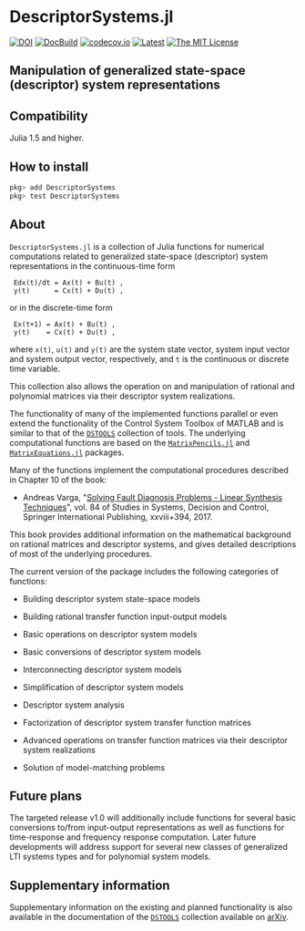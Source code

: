 # DescriptorSystems.jl

[![DOI](https://zenodo.org/badge/DOI/10.5281/zenodo.4568159.svg)](https://doi.org/10.5281/zenodo.4568159)
[![DocBuild](https://github.com/andreasvarga/DescriptorSystems.jl/workflows/CI/badge.svg)](https://github.com/andreasvarga/DescriptorSystems.jl/actions)
[![codecov.io](https://codecov.io/gh/andreasvarga/DescriptorSystems.jl/coverage.svg?branch=main)](https://codecov.io/gh/andreasvarga/DescriptorSystems.jl?branch=main)
[![Latest](https://img.shields.io/badge/docs-latest-blue.svg)](https://andreasvarga.github.io/DescriptorSystems.jl/dev/)
[![The MIT License](https://img.shields.io/badge/license-MIT-brightgreen.svg?style=flat-square)](https://github.com/andreasvarga/DescriptorSystems.jl/blob/main/LICENSE.md)

## Manipulation of generalized state-space (descriptor) system representations

## Compatibility

Julia 1.5 and higher.

## How to install

````JULIA
pkg> add DescriptorSystems
pkg> test DescriptorSystems
````

## About

`DescriptorSystems.jl` is a collection of Julia functions for numerical computations related to generalized state-space (descriptor) system representations in the continuous-time form

     Edx(t)/dt = Ax(t) + Bu(t) ,
     y(t)      = Cx(t) + Du(t) ,

or in the discrete-time form

     Ex(t+1) = Ax(t) + Bu(t) ,
     y(t)    = Cx(t) + Du(t) ,

where `x(t)`, `u(t)` and `y(t)` are the system state vector, system input vector and system output vector, respectively, and `t` is the continuous or discrete time variable.  

This collection also allows the operation on and manipulation of rational and polynomial matrices via their
descriptor system realizations.

The functionality of many of the implemented functions parallel or even extend the functionality of the
Control System Toolbox of MATLAB and is similar to that of the [`DSTOOLS`](https://github.com/andreasvarga/DescriptorSystemTools) collection of tools. The underlying computational functions are based on the
[`MatrixPencils.jl`](https://github.com/andreasvarga/MatrixPencils.jl) and
[`MatrixEquations.jl`](https://github.com/andreasvarga/MatrixEquations.jl) packages.

Many of the functions implement the computational procedures described in Chapter 10 of the book:

* Andreas Varga, "[Solving Fault Diagnosis Problems - Linear Synthesis Techniques](http://www.springer.com/us/book/9783319515588)", vol. 84 of Studies in Systems, Decision and Control, Springer International Publishing, xxviii+394, 2017.

This book provides additional information on the mathematical background on rational matrices and descriptor systems, and gives detailed descriptions of most of the underlying procedures.

The current version of the package includes the following categories of functions:

* Building descriptor system state-space models

* Building rational transfer function input-output models

* Basic operations on descriptor system models

* Basic conversions of descriptor system models

* Interconnecting descriptor system models

* Simplification of descriptor system models

* Descriptor system analysis

* Factorization of descriptor system transfer function matrices

* Advanced operations on transfer function matrices via their descriptor system realizations

* Solution of model-matching problems

## Future plans

The targeted release v1.0 will additionally include functions for several basic conversions to/from input-output representations as well as functions for time-response and frequency response computation.
Later future developments will address support for several new classes of generalized LTI systems types and for polynomial system models.

## Supplementary information

Supplementary information on the existing and planned functionality is also available in the documentation of the [`DSTOOLS`](https://github.com/andreasvarga/DescriptorSystemTools) collection available on [arXiv](https://arxiv.org/abs/1707.07140).
